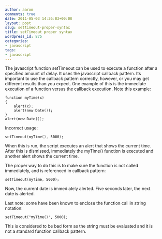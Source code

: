 ```yaml
---
author: aaron
comments: true
date: 2011-05-03 14:36:03+00:00
layout: post
slug: settimeout-proper-syntax
title: setTimeout proper syntax
wordpress_id: 875
categories:
- javascript
tags:
- javascript
---
```


The javascript function setTimeout can be used to execute a function after a specified amount of delay.  It uses the javascript callback pattern.  Its important to use the callback pattern correctly, however, or you may get different results than you expect.  One example of this is the immediate execution of a function versus the callback execution.  Note this example:


    
    
    function myTime(x)
    {
        alert(x);
        alert(new Date());
    }
    alert(new Date());
    



Incorrect usage:

    
    
    setTimeout(myTime(), 5000);
    


When this is run, the script executes an alert that shows the current time.  After this is dismissed, immediately the myTime() function is executed and another alert shows the current time.

The proper way to do this is to make sure the function is not called immediately, and is referenced in callback pattern:


    
    
    setTimeout(myTime, 5000);
    


Now, the current date is immediately alerted.  Five seconds later, the next date is alerted.


Last note: some have been known to enclose the function call in string notation:

    
    
    setTimeout("myTime()", 5000);
    


This is considered to be bad form as the string must be evaluated and it is not a standard function callback pattern.

